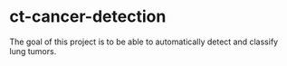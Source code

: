 # ct-cancer-detection
The goal of this project is to be able to automatically detect and classify lung tumors.

